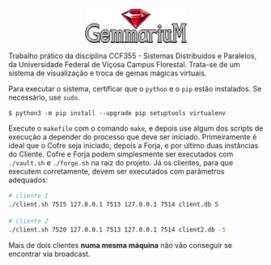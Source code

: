 <p align="center"><img src="docs/logo.png" width="200" alt="Gemmarium logo"></p>

Trabalho prático da disciplina CCF355 - Sistemas Distribuídos e Paralelos, da Universidade Federal de Viçosa Campus Florestal. Trata-se de um sistema de visualização e troca de gemas mágicas virtuais.

Para executar o sistema, certificar que o `python` e o `pip` estão instalados. Se necessário, use `sudo`.

    $ python3 -m pip install --upgrade pip setuptools virtualenv

Execute o `makefile` com o comando `make`, e depois use algum dos scripts de execução a depender do processo que deve ser iniciado. Primeiramente é ideal que o Cofre seja iniciado, depois a Forja, e por último duas instâncias do Cliente. Cofre e Forja podem simplesmente ser executados com `./vault.sh` e `./forge.sh` na raiz do projeto. Já os clientes, para que executem corretamente, devem ser executados com parâmetros adequados:

```bash
# cliente 1
./client.sh 7515 127.0.0.1 7513 127.0.0.1 7514 client.db 5

# cliente 2
./client.sh 7520 127.0.0.1 7513 127.0.0.1 7514 client2.db -5
```

Mais de dois clientes **numa mesma máquina** não vão conseguir se encontrar via broadcast.
